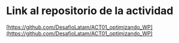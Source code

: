 # Link al repositorio de la actividad

[https://github.com/DesafioLatam/ACT01_optimizando_WP](https://github.com/DesafioLatam/ACT01_optimizando_WP)

